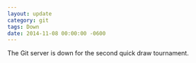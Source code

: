 ```yaml
---
layout: update
category: git
tags: Down
date: 2014-11-08 00:00:00 -0600
---
```


The Git server is down for the second quick draw tournament.  
